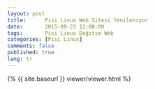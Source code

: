```yaml
---
layout: post
title:      Pisi Linux Web Sitesi Yenileniyor
date:       2015-09-23 12:00:00
tags:       Pisi Linux Dağıtım Web
categories: [Pisi Linux]
comments: false
published: true
lang: tr
---
```


{% {{ site.baseurl }} viewer/viewer.html %}
